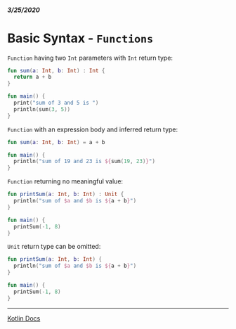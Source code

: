 ##### 3/25/2020
# Basic Syntax - `Functions`
`Function` having two `Int` parameters with `Int` return type:

```kotlin
fun sum(a: Int, b: Int) : Int {
  return a + b
}

fun main() {
  print("sum of 3 and 5 is ")
  println(sum(3, 5))
}
```

`Function` with an expression body and inferred return type:

```kotlin
fun sum(a: Int, b: Int) = a + b

fun main() {
  println("sum of 19 and 23 is ${sum(19, 23)}")
}
```

`Function` returning no meaningful value:

```kotlin
fun printSum(a: Int, b: Int) : Unit {
  println("sum of $a and $b is ${a + b}")
}

fun main() {
  printSum(-1, 8)
}
```

`Unit` return type can be omitted:

```kotlin
fun printSum(a: Int, b: Int) {
  println("sum of $a and $b is ${a + b}")
}

fun main() {
  printSum(-1, 8)
}
```

---

[Kotlin Docs](https://kotlinlang.org/docs/reference/basic-syntax.html)